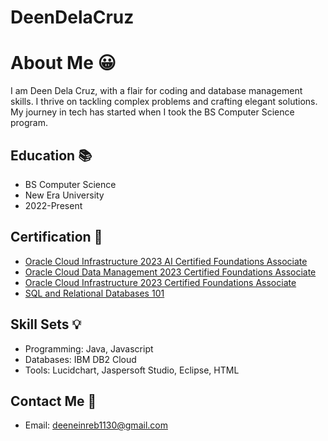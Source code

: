 # DeenDelaCruz

# About Me 😀

I am Deen Dela Cruz, with a flair for coding and database management skills. I thrive on tackling complex problems and crafting elegant solutions. My journey in tech has started when I took the BS Computer Science program.

## Education 📚

- BS Computer Science 
- New Era University
- 2022-Present

## Certification 📜

- [Oracle Cloud Infrastructure 2023 AI Certified Foundations Associate](https://catalog-education.oracle.com/pls/certview/sharebadge?id=5D58CA8E7C16544B55BD98A916F8C672903B20DBD74651BB61018ED9470C06E8)
- [Oracle Cloud Data Management 2023 Certified Foundations Associate](https://catalog-education.oracle.com/pls/certview/sharebadge?id=B246CF5D7F4DDBB95E0FB37338AABB50E8A0D137F71EBCA6C80D7CC772201AE9)
- [Oracle Cloud Infrastructure 2023 Certified Foundations Associate](https://catalog-education.oracle.com/pls/certview/sharebadge?id=BD4FA5A722C393F368D4BED77B7196D8308D4CCD3A51AA883A55E1CE31C4043C)
- [SQL and Relational Databases 101](https://courses.cognitiveclass.ai/certificates/3cbc565c29064a549494e2ae46c7b5c3)

## Skill Sets 💡

- Programming: Java, Javascript
- Databases: IBM DB2 Cloud
- Tools: Lucidchart, Jaspersoft Studio, Eclipse, HTML

## Contact Me 🤙
- Email: [deeneinreb1130@gmail.com](mailto:code.deeneinreb1130@gmail.com)
